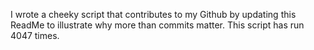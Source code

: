 I wrote a cheeky script that contributes to my Github by updating this ReadMe to illustrate why more than commits matter. This script has run 4047 times.